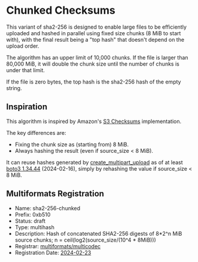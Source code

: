 # Chunked Checksums

This variant of sha2-256 is designed to enable large files
to be efficiently uploaded and hashed in parallel using fixed size chunks
(8 MiB to start with), with the final result being a "top hash"
that doesn't depend on the upload order.

The algorithm has an upper limit of 10,000 chunks.
If the file is larger than 80,000 MiB,
it will double the chunk size until the number of chunks
is under that limit.

If the file is zero bytes, the top hash is the sha2-256 hash of the empty string.

## Inspiration

This algorithm is inspired by Amazon's
[S3 Checksums](https://aws.amazon.com/blogs/aws/new-additional-checksum-algorithms-for-amazon-s3/)
implementation.

The key differences are:

* Fixing the chunk size as (starting from) 8 MiB.
* Always hashing the result (even if source_size < 8 MiB).

It can reuse hashes generated by
[create_multipart_upload](https://boto3.amazonaws.com/v1/documentation/api/latest/reference/services/s3/client/create_multipart_upload.html)
as of at least [boto3 1.34.44](https://pypi.org/project/boto3/1.34.44/) 
(2024-02-16), simply by rehashing the value if source_size < 8 MiB.

## Multiformats Registration

* Name: sha2-256-chunked
* Prefix: 0xb510
* Status: draft
* Type: multihash
* Description: Hash of concatenated SHA2-256 digests of 8*2^n MiB source chunks;
  n = ceil(log2(source_size/(10^4 * 8MiB)))
* Registrar: [multiformats/multicodec](https://github.com/multiformats/multicodec) 
* Registration Date: [2024-02-23](https://github.com/multiformats/multicodec/pull/343)